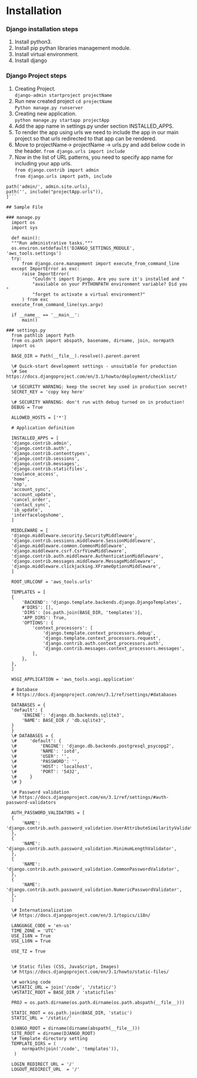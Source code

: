 # Installation

### Django installation steps

1. Install python3.
2. Install pip pythan libraries management module.
3. Install virtual environment.  
4. Install django

### Django Project steps

1. Creating Project.  
```django-admin startproject projectName```
2. Run new created project
```cd projectName```  
```Python manage.py runserver```  
3. Creating new application.  
```python manage.py startapp projectApp```  
4. Add the app name in settings.py under section INSTALLED_APPS.
5. To render the app using urls we need to include the app in our main project so that urls redirected to that app can be rendered.  
  1. Move to projectName-> projectName -> urls.py and add below code in the header.
  ```from django.urls import include```  
  2. Now in the list of URL patterns, you need to specify app name for including your app urls.  
  ```from django.contrib import admin```  
  ```from django.urls import path, include```  
  ```urlpatterns = [
  path('admin/', admin.site.urls),
  path('', include("projectApp.urls")),
  ]```  

## Sample File

### manage.py
    import os
    import sys
    
    def main():
    """Run administrative tasks."""
    os.environ.setdefault('DJANGO_SETTINGS_MODULE', 'aws_tools.settings')
    try:
        from django.core.management import execute_from_command_line
    except ImportError as exc:
        raise ImportError(
            "Couldn't import Django. Are you sure it's installed and "
            "available on your PYTHONPATH environment variable? Did you "
            "forget to activate a virtual environment?"
        ) from exc
    execute_from_command_line(sys.argv)

    if __name__ == '__main__':
        main()

### settings.py
    from pathlib import Path
    from os.path import abspath, basename, dirname, join, normpath
    import os
    
    BASE_DIR = Path(__file__).resolve().parent.parent

    \# Quick-start development settings - unsuitable for production
    \# See https://docs.djangoproject.com/en/3.1/howto/deployment/checklist/

    \# SECURITY WARNING: keep the secret key used in production secret!
    SECRET_KEY = 'copy key here'

    \# SECURITY WARNING: don't run with debug turned on in production!
    DEBUG = True

    ALLOWED_HOSTS = ['*']

    # Application definition

    INSTALLED_APPS = [
    'django.contrib.admin',
    'django.contrib.auth',
    'django.contrib.contenttypes',
    'django.contrib.sessions',
    'django.contrib.messages',
    'django.contrib.staticfiles',
    'coulance_access',
    'home',
    'shp',
    'account_sync',
    'account_update',
    'cancel_order',
    'contact_sync',
    'ib_update',
    'interfacelogshome',
    ]

    MIDDLEWARE = [
    'django.middleware.security.SecurityMiddleware',
    'django.contrib.sessions.middleware.SessionMiddleware',
    'django.middleware.common.CommonMiddleware',
    'django.middleware.csrf.CsrfViewMiddleware',
    'django.contrib.auth.middleware.AuthenticationMiddleware',
    'django.contrib.messages.middleware.MessageMiddleware',
    'django.middleware.clickjacking.XFrameOptionsMiddleware',
    ]

    ROOT_URLCONF = 'aws_tools.urls'

    TEMPLATES = [
    {
        'BACKEND': 'django.template.backends.django.DjangoTemplates',
        #'DIRS': [],
        'DIRS': [os.path.join(BASE_DIR, 'templates')],
        'APP_DIRS': True,
        'OPTIONS': {
            'context_processors': [
                'django.template.context_processors.debug',
                'django.template.context_processors.request',
                'django.contrib.auth.context_processors.auth',
                'django.contrib.messages.context_processors.messages',
            ],
        },
    },
    ]

    WSGI_APPLICATION = 'aws_tools.wsgi.application'

    # Database
    # https://docs.djangoproject.com/en/3.1/ref/settings/#databases

    DATABASES = {
    'default': {
        'ENGINE': 'django.db.backends.sqlite3',
        'NAME': BASE_DIR / 'db.sqlite3',
    }
    }
    \# DATABASES = {
    \#     'default': {
    \#         'ENGINE': 'django.db.backends.postgresql_psycopg2',
    \#         'NAME': 'iotd',
    \#         'USER': '',
    \#         'PASSWORD': '',
    \#         'HOST': 'localhost',
    \#         'PORT': '5432',
    \#     }
    \# }

    \# Password validation
    \# https://docs.djangoproject.com/en/3.1/ref/settings/#auth-password-validators

    AUTH_PASSWORD_VALIDATORS = [
    {
        'NAME': 'django.contrib.auth.password_validation.UserAttributeSimilarityValidator',
    },
    {
        'NAME': 'django.contrib.auth.password_validation.MinimumLengthValidator',
    },
    {
        'NAME': 'django.contrib.auth.password_validation.CommonPasswordValidator',
    },
    {
        'NAME': 'django.contrib.auth.password_validation.NumericPasswordValidator',
    },
    ]

    \# Internationalization
    \# https://docs.djangoproject.com/en/3.1/topics/i18n/

    LANGUAGE_CODE = 'en-us'
    TIME_ZONE = 'UTC'
    USE_I18N = True
    USE_L10N = True

    USE_TZ = True


    \# Static files (CSS, JavaScript, Images)
    \# https://docs.djangoproject.com/en/3.1/howto/static-files/

    \# working code
    \#STATIC_URL = join('/code', '/static/')  
    \#STATIC_ROOT = BASE_DIR / 'staticfiles' 

    PROJ = os.path.dirname(os.path.dirname(os.path.abspath(__file__)))

    STATIC_ROOT = os.path.join(BASE_DIR, 'static')
    STATIC_URL = '/static/'

    DJANGO_ROOT = dirname(dirname(abspath(__file__)))
    SITE_ROOT = dirname(DJANGO_ROOT)
    \# Template directory setting
    TEMPLATE_DIRS = (
        normpath(join('/code', 'templates')),
     )

    LOGIN_REDIRECT_URL = '/'
    LOGOUT_REDIRECT_URL  = '/'
